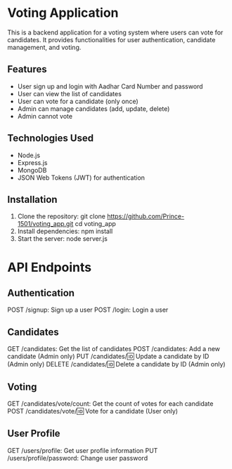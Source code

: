 # Voting Application

This is a backend application for a voting system where users can vote for candidates. It provides functionalities for user authentication, candidate management, and voting.

## Features

- User sign up and login with Aadhar Card Number and password
- User can view the list of candidates
- User can vote for a candidate (only once)
- Admin can manage candidates (add, update, delete)
- Admin cannot vote

## Technologies Used

- Node.js
- Express.js
- MongoDB
- JSON Web Tokens (JWT) for authentication

## Installation

1. Clone the repository:
   git clone https://github.com/Prince-1501/voting_app.git
   cd voting_app
2. Install dependencies:
   npm install
3. Start the server:
    node server.js

# API Endpoints
## Authentication
POST /signup: Sign up a user
POST /login: Login a user

## Candidates
GET /candidates: Get the list of candidates
POST /candidates: Add a new candidate (Admin only)
PUT /candidates/:id: Update a candidate by ID (Admin only)
DELETE /candidates/:id: Delete a candidate by ID (Admin only)

## Voting
GET /candidates/vote/count: Get the count of votes for each candidate
POST /candidates/vote/:id: Vote for a candidate (User only)

## User Profile
GET /users/profile: Get user profile information
PUT /users/profile/password: Change user password
